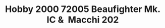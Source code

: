 ---
title: "Hobby 2000 72005 Beaufighter Mk. IC &  Macchi 202 "
price: TBA
desc: ""
img_path: "/assets/img/H2K72005.jpg"
brand: AMMO
available: true
special_offer: false
new: false
soon: false
cat: "Plasticne-Makete"
subcat: "PM-HOBBY-2000"
subsubcat: ""
sifra: "H2K72005"
---
